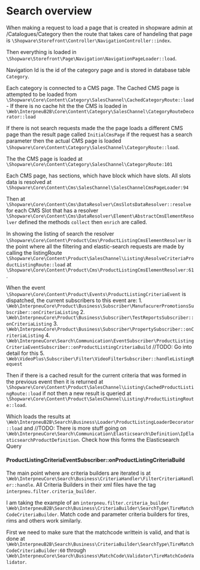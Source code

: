 # Search overview

When making a request to load a page that is created in shopware admin at /Catalogues/Category then the route that takes care of handeling that page is `\Shopware\Storefront\Controller\NavigationController::index`.

Then everything is loaded in `\Shopware\Storefront\Page\Navigation\NavigationPageLoader::load`.

Navigation Id is the id of the category page and is stored in database table `Category`.

Each category is connected to a CMS page. The Cached CMS page is attempted to be loaded from `\Shopware\Core\Content\Category\SalesChannel\CachedCategoryRoute::load`- If there is no cache hit the the CMS is loaded in `\Web\InterpneuB2B\Core\Content\Category\SalesChannel\CategoryRouteDecorator::load`

If there is not search requests made the the page loads a different CMS page than the result page called `InitialCmsPage` if the request has a search parameter then the actual CMS page is loaded `\Shopware\Core\Content\Category\SalesChannel\CategoryRoute::load`.

The the CMS page is loaded at `\Shopware\Core\Content\Category\SalesChannel\CategoryRoute:101`

Each CMS page, has sections, which have block which have slots. All slots data is resolved at `\Shopware\Core\Content\Cms\SalesChannel\SalesChannelCmsPageLoader:94`

Then at `\Shopware\Core\Content\Cms\DataResolver\CmsSlotsDataResolver::resolve` for each CMS Slot that has a resolver `\Shopware\Core\Content\Cms\DataResolver\Element\AbstractCmsElementResolver` defined the methods `collect` then `enrich` are called.

In showing the listing of search the resolver `\Shopware\Core\Content\Product\Cms\ProductListingCmsElementResolver` is the point where all the filtering and elastic-search requests are made by calling the listingRoute `\Shopware\Core\Content\Product\SalesChannel\Listing\ResolveCriteriaProductListingRoute::load` at `\Shopware\Core\Content\Product\Cms\ProductListingCmsElementResolver:61` .

When the event `\Shopware\Core\Content\Product\Events\ProductListingCriteriaEvent` is dispatched, the current subscribers to this event are: 1. `\Web\InterpneuCore\Product\Business\Subscriber\ManufacurerPromotionsSubscriber::onCriteriaListing` 2. `\Web\InterpneuCore\Product\Business\Subscriber\TestReportsSubscriber::onCriteriaListing` 3. `\Web\InterpneuCore\Product\Business\Subscriber\PropertySubscriber::onCriteriaListing` 4. `\Web\InterpneuCore\Search\Communication\EventSubscriber\ProductListingCriteriaEventSubscriber::onProductListingCriteriaBuild` //TODO: Go into detail for this 5. `\Web\VideoPlus\Subscriber\Filter\VideoFilterSubscriber::handleListingRequest`

Then if there is a cached result for the current criteria that was formed in the previous event then it is returned at `\Shopware\Core\Content\Product\SalesChannel\Listing\CachedProductListingRoute::load` if not then a new result is queried at `\Shopware\Core\Content\Product\SalesChannel\Listing\ProductListingRoute::load`.

Which loads the results at `\Web\InterpneuB2B\Search\Business\Loader\ProductListingLoaderDecorator::load` and //TODO: There is more stuff going on `\Web\InterpneuCore\Search\Communication\Elasticsearch\Definition\IpElasticsearchProductDefinition`. Check how this forms the Elasticsearch Query

#### ProductListingCriteriaEventSubscriber::onProductListingCriteriaBuild

The main point where are criteria builders are iterated is at `\Web\InterpneuCore\Search\Business\CriteriaHandler\FilterCriteriaHandler::handle`. All Criteria Builders in their xml files have the tag `interpneu.filter.criteria_builder`.

I am taking the example of an `interpneu.filter.criteria_builder` `\Web\InterpneuB2B\Search\Business\CriteriaBuilder\SearchType\TireMatchCodeCriteriaBuilder`. Match code and parameter criteria builders for tires, rims and others work similarly.

First we need to make sure that the matchcode writtein is valid, and that is done at `\Web\InterpneuB2B\Search\Business\CriteriaBuilder\SearchType\TireMatchCodeCriteriaBuilder:60` through `\Web\InterpneuCore\Search\Business\MatchCode\Validator\TireMatchCodeValidator`.
